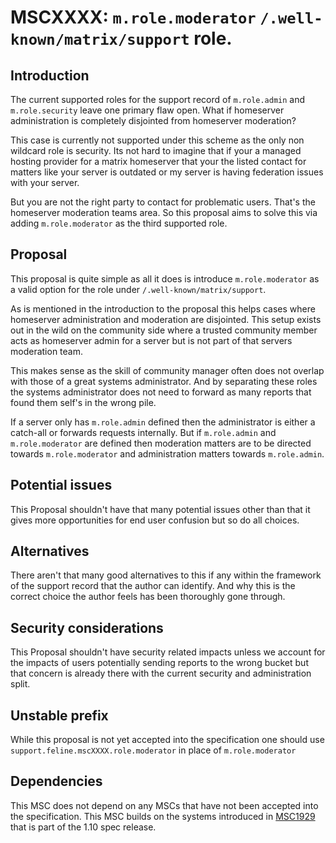 # MSCXXXX: `m.role.moderator` `/.well-known/matrix/support` role.

## Introduction

The current supported roles for the support record of `m.role.admin` and `m.role.security` leave one
primary flaw open. What if homeserver administration is completely disjointed from homeserver moderation?

This case is currently not supported under this scheme as the only non wildcard role is security. Its
not hard to imagine that if your a managed hosting provider for a matrix homeserver that your the listed
contact for matters like your server is outdated or my server is having federation issues with your server.

But you are not the right party to contact for problematic users. That's the homeserver moderation teams
area. So this proposal aims to solve this via adding `m.role.moderator` as the third supported role.


## Proposal

This proposal is quite simple as all it does is introduce `m.role.moderator` as a valid option for the
role under `/.well-known/matrix/support`.

As is mentioned in the introduction to the proposal this helps cases where homeserver administration
and moderation are disjointed. This setup exists out in the wild on the community side where a trusted
community member acts as homeserver admin for a server but is not part of that servers moderation team.

This makes sense as the skill of community manager often does not overlap with those of a great systems 
administrator. And by separating these roles the systems administrator does not need to forward as many
reports that found them self's in the wrong pile.

If a server only has `m.role.admin` defined then the administrator is either a catch-all or forwards requests
internally. But if `m.role.admin` and `m.role.moderator` are defined then moderation matters are to be directed
towards `m.role.moderator` and administration matters towards `m.role.admin`.


## Potential issues

This Proposal shouldn't have that many potential issues other than that it gives more opportunities for
end user confusion but so do all choices.


## Alternatives

There aren't that many good alternatives to this if any within the framework of the support record that the author
can identify. And why this is the correct choice the author feels has been thoroughly gone through.

## Security considerations

This Proposal shouldn't have security related impacts unless we account for the impacts of users potentially sending
reports to the wrong bucket but that concern is already there with the current security and administration split.

## Unstable prefix

While this proposal is not yet accepted into the specification one should use `support.feline.mscXXXX.role.moderator`
in place of `m.role.moderator`

## Dependencies

This MSC does not depend on any MSCs that have not been accepted into the specification. This MSC builds on the systems
introduced in [MSC1929](https://github.com/matrix-org/matrix-spec-proposals/blob/main/proposals/1929-admin-contact.md) that is part of the 1.10 spec release.
